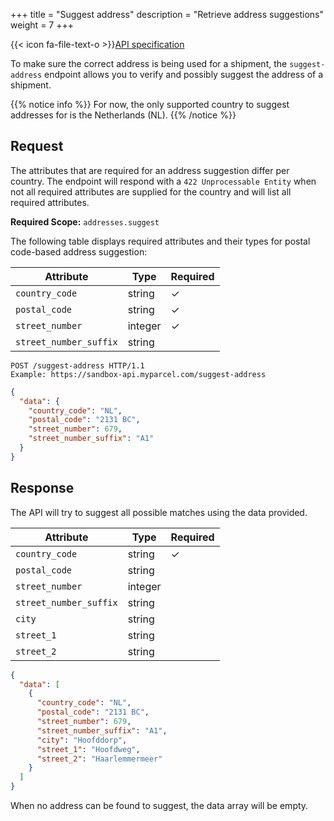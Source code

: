 +++
title = "Suggest address"
description = "Retrieve address suggestions"
weight = 7
+++

{{< icon fa-file-text-o >}}[API specification](https://api-specification.myparcel.com/#tag/RPC/paths/~1suggest-address/post)

To make sure the correct address is being used for a shipment, the `suggest-address` endpoint allows you to verify and possibly suggest the address of a shipment.

{{% notice info %}}
For now, the only supported country to suggest addresses for is the Netherlands (NL).
{{% /notice %}}

## Request

The attributes that are required for an address suggestion differ per country. The endpoint will respond with a `422 Unprocessable Entity` when not all required attributes are supplied for the country and will list all required attributes.

**Required Scope:** `addresses.suggest`

The following table displays required attributes and their types for postal code-based address suggestion:

| Attribute                     | Type    | Required |
|-------------------------------|---------|----------|
| `country_code`                | string  | ✓        |
| `postal_code`                 | string  | ✓        |
| `street_number`               | integer | ✓        |
| `street_number_suffix`        | string  |          |

```http
POST /suggest-address HTTP/1.1
Example: https://sandbox-api.myparcel.com/suggest-address
```

```json
{
  "data": {
    "country_code": "NL",
    "postal_code": "2131 BC",
    "street_number": 679,
    "street_number_suffix": "A1"
  }
}
```

## Response

The API will try to suggest all possible matches using the data provided.

| Attribute              | Type    | Required |
|------------------------|---------|----------|
| `country_code`         | string  | ✓        |
| `postal_code`          | string  |          |
| `street_number`        | integer |          |
| `street_number_suffix` | string  |          |
| `city`                 | string  |          |
| `street_1`             | string  |          |
| `street_2`             | string  |          |

```json
{
  "data": [
    {
      "country_code": "NL",
      "postal_code": "2131 BC",
      "street_number": 679,
      "street_number_suffix": "A1",
      "city": "Hoofddorp",
      "street_1": "Hoofdweg",
      "street_2": "Haarlemmermeer"
    }
  ]
}
```

When no address can be found to suggest, the data array will be empty.
